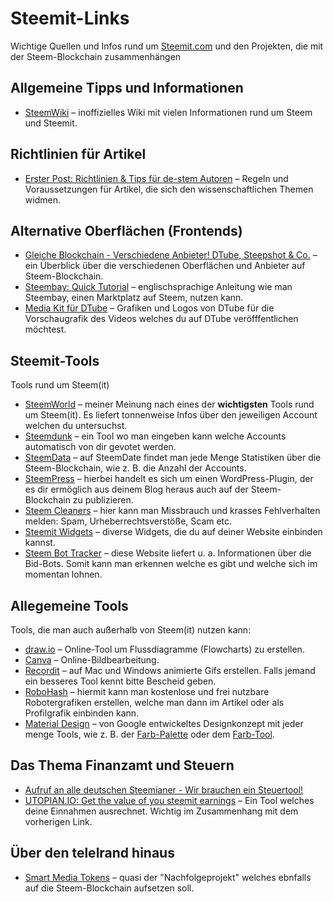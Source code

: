 # Steemit-Links
Wichtige Quellen und Infos rund um [Steemit.com](https://steemit.com) und den Projekten, die mit der Steem-Blockchain zusammenhängen

## Allgemeine Tipps und Informationen

* [SteemWiki](https://steemwiki.org/tiki-index.php) – inoffizielles Wiki mit vielen Informationen rund um Steem und Steemit.

## Richtlinien für Artikel

* [Erster Post: Richtlinien & Tips für de-stem Autoren](https://steemit.com/de-stem/@de-stem/erster-post-richtlinien-and-tips-fuer-de-stem-autoren) – Regeln und Voraussetzungen für Artikel, die sich den wissenschaftlichen Themen widmen.

## Alternative Oberflächen (Frontends)
* [Gleiche Blockchain - Verschiedene Anbieter! DTube, Steepshot & Co.](https://steemit.com/dtube/@theaustrianguy/slaqfhjz) – ein Überblick über die verschiedenen Oberflächen und Anbieter auf Steem-Blockchain.
* [Steembay: Quick Tutorial](https://steemit.com/howto/@steembay/steembay-quick-tutorial) – englischsprachige Anleitung wie man Steembay, einen Marktplatz auf Steem, nutzen kann.
* [Media Kit für DTube](https://about.d.tube/mediakit.html) – Grafiken und Logos von DTube für die Vorschaugrafik des Videos welches du auf DTube veröfffentlichen möchtest.

## Steemit-Tools

Tools rund um Steem(it)

* [SteemWorld](https://steemworld.org) – meiner Meinung nach eines der **wichtigsten** Tools rund um Steem(it). Es liefert tonnenweise Infos über den jeweiligen Account welchen du untersuchst.
* [Steemdunk](https://steemdunk.xyz) – ein Tool wo man eingeben kann welche Accounts automatisch von dir gevotet werden.
* [SteemData](https://steemdata.com/stats) – auf SteemDate findet man jede Menge Statistiken über die Steem-Blockchain, wie z. B. die Anzahl der Accounts.
* [SteemPress](https://wordpress.org/plugins/steempress/) – hierbei handelt es sich um einen WordPress-Plugin, der es dir ermöglich aus deinem Blog heraus auch auf der Steem-Blockchain zu publizieren.
* [Steem Cleaners](https://steemcleaners.org/abuse-report/) – hier kann man Missbrauch und krasses Fehlverhalten melden: Spam, Urheberrechtsverstöße, Scam etc.
* [Steemit Widgets](https://mktcode.github.io/steemit-widgets/) – diverse Widgets, die du auf deiner Website einbinden kannst.
* [Steem Bot Tracker](https://steembottracker.com) – diese Website liefert u. a. Informationen über die Bid-Bots. Somit kann man erkennen welche es gibt und welche sich im momentan lohnen.

## Allegemeine Tools
 
 Tools, die man auch außerhalb von Steem(it) nutzen kann:
 
 * [draw.io](https://www.draw.io) – Online-Tool um Flussdiagramme (Flowcharts) zu erstellen.
 * [Canva](https://www.canva.com/de_de/) – Online-Bildbearbeitung.
 * [Recordit](http://recordit.co) – auf Mac und Windows animierte Gifs erstellen. Falls jemand ein besseres Tool kennt bitte Bescheid geben.
 * [RoboHash](https://robohash.org) – hiermit kann man kostenlose und frei nutzbare Robotergrafiken erstellen, welche man dann im Artikel oder als Profilgrafik einbinden kann.
 * [Material Design](https://material.io) – von Google entwickeltes Designkonzept mit jeder menge Tools, wie z. B. der [Farb-Palette](https://material.io/guidelines/style/color.html) oder dem [Farb-Tool](https://material.io/color/).

## Das Thema Finanzamt und Steuern

* [Aufruf an alle deutschen Steemianer - Wir brauchen ein Steuertool!](https://steemit.com/deutsch/@stehaller/aufruf-an-alle-deutschen-steemianer-wir-brauchen-ein-steuertool)
* [UTOPIAN.IO: Get the value of you steemit earnings](https://steemit.com/utopian-io/@schererf/utopian-io-get-the-value-of-you-steemit-earnings) – Ein Tool welches deine Einnahmen ausrechnet. Wichtig im Zusammenhang mit dem vorherigen Link.

## Über den telelrand hinaus

* [Smart Media Tokens](https://smt.steem.io) – quasi der "Nachfolgeprojekt" welches ebnfalls auf die Steem-Blockchain aufsetzen soll.
